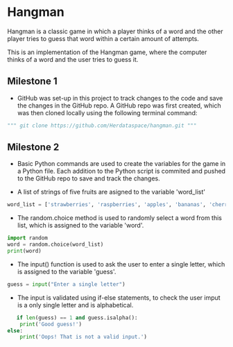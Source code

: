 # Hangman
Hangman is a classic game in which a player thinks of a word and the other player tries to guess that word within a certain amount of attempts.

This is an implementation of the Hangman game, where the computer thinks of a word and the user tries to guess it. 

## Milestone 1

- GitHub was set-up in this project to track changes to the code and save the changes in the GitHub repo. A GitHub repo was first created, which was then cloned locally using the following terminal command:

```python
""" git clone https://github.com/Herdataspace/hangman.git """
```

## Milestone 2

- Basic Python commands are used to create the variables for the game in a Python file. Each addition to the Python script is commited and pushed to the GitHub repo to save and track the changes. 

- A list of strings of five fruits are asigned to the variable 'word_list'

```python
word_list = ['strawberries', 'raspberries', 'apples', 'bananas', 'cherries']
```

- The random.choice method is used to randomly select a word from this list, which is assigned to the variable 'word'.

```python
import random
word = random.choice(word_list)
print(word)
```

- The input() function is used to ask the user to enter a single letter, which is assigned to the variable 'guess'.

```python
guess = input("Enter a single letter")
```

- The input is validated using if-else statements, to check the user imput is a only single letter and is alphabetical. 

```python
   if len(guess) == 1 and guess.isalpha():
    print('Good guess!')
else:
    print('Oops! That is not a valid input.')
```

